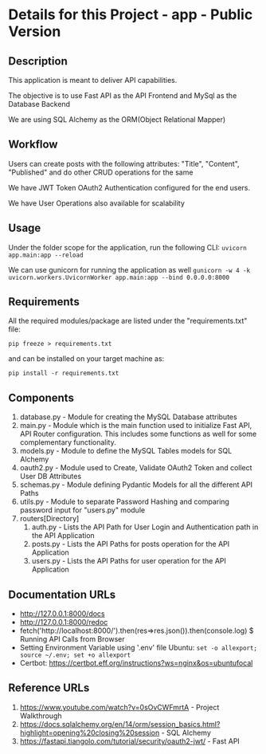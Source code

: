 # Details for this Project - app - Public Version

## Description

This application is meant to deliver API capabilities. 

The objective is to use Fast API as the API Frontend and MySql as the Database Backend

We are using SQL Alchemy as the ORM(Object Relational Mapper)

## Workflow

Users can create posts with the following attributes: "Title", "Content", "Published" and do other CRUD operations for the same

We have JWT Token OAuth2 Authentication configured for the end users.

We have User Operations also available for scalability

## Usage

Under the folder scope for the application, run the following CLI: ```uvicorn app.main:app --reload```

We can use gunicorn for running the application as well ```gunicorn -w 4 -k uvicorn.workers.UvicornWorker app.main:app --bind 0.0.0.0:8000```

## Requirements

All the required modules/package are listed under the "requirements.txt" file:

```pip freeze > requirements.txt```

 and can be installed on your target machine as:

```pip install -r requirements.txt```

## Components

1. database.py - Module for creating the MySQL Database attributes
2. main.py - Module which is the main function used to initialize Fast API, API Router configuration. 
This includes some functions as well for some complementary functionality.
3. models.py - Module to define the MySQL Tables models for SQL Alchemy
4. oauth2.py - Module used to Create, Validate OAuth2 Token and collect User DB Attributes
5. schemas.py - Module defining Pydantic Models for all the different API Paths
6. utils.py - Module to separate Password Hashing and comparing password input for "users.py" module
7. routers[Directory]
   1. auth.py - Lists the API Path for User Login and Authentication path in the API Application
   2. posts.py - Lists the API Paths for posts operation for the API Application
   3. users.py - Lists the API Paths for user operation for the API Application

## Documentation URLs

- http://127.0.0.1:8000/docs
- http://127.0.0.1:8000/redoc
- fetch('http://localhost:8000/').then(res=>res.json()).then(console.log) $ Running API Calls from Browser
- Setting Environment Variable using '.env' file Ubuntu: ```set -o allexport; source ~/.env; set +o allexport```
- Certbot: https://certbot.eff.org/instructions?ws=nginx&os=ubuntufocal


## Reference URLs

1. https://www.youtube.com/watch?v=0sOvCWFmrtA - Project Walkthrough
2. https://docs.sqlalchemy.org/en/14/orm/session_basics.html?highlight=opening%20closing%20session - SQL Alchemy
3. https://fastapi.tiangolo.com/tutorial/security/oauth2-jwt/ - Fast API